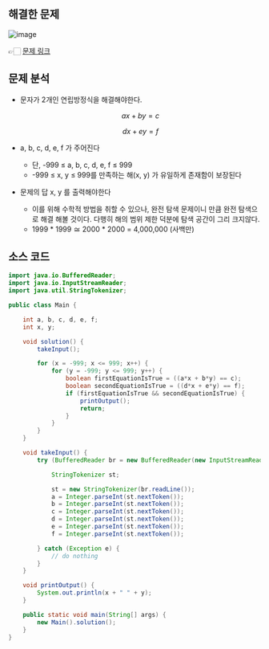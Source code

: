 ## 해결한 문제

![image](https://github.com/SeungYeop-Han/cotejunbi/assets/106862797/82dd6f2d-1482-4d41-9c6f-4c443cd79886)

👉🏻 [문제 링크](https://www.acmicpc.net/problem/19532)

## 문제 분석

- 문자가 2개인 연립방정식을 해결해야한다.
    
    $$
    ax + by = c
    $$

    $$
    dx + ey = f
    $$
    
- a, b, c, d, e, f 가 주어진다
    - 단, -999 ≤ a, b, c, d, e, f ≤ 999
    - -999 ≤ x, y ≤ 999를 만족하는 해(x, y) 가 유일하게 존재함이 보장된다
    
- 문제의 답 x, y 를 출력해야한다
    - 이를 위해 수학적 방법을 취할 수 있으나, 완전 탐색 문제이니 만큼 완전 탐색으로 해결 해볼 것이다. 다행히 해의 범위 제한 덕분에 탐색 공간이 그리 크지않다.
    - 1999 * 1999 ≅ 2000 * 2000 = 4,000,000 (사백만)

## 소스 코드

```java
import java.io.BufferedReader;
import java.io.InputStreamReader;
import java.util.StringTokenizer;

public class Main {

    int a, b, c, d, e, f;
    int x, y;

    void solution() {
        takeInput();

        for (x = -999; x <= 999; x++) {
            for (y = -999; y <= 999; y++) {
                boolean firstEquationIsTrue = ((a*x + b*y) == c);
                boolean secondEquationIsTrue = ((d*x + e*y) == f);
                if (firstEquationIsTrue && secondEquationIsTrue) {
                    printOutput();
                    return;
                }
            }
        }
    }

    void takeInput() {
        try (BufferedReader br = new BufferedReader(new InputStreamReader(System.in))) {

            StringTokenizer st;

            st = new StringTokenizer(br.readLine());
            a = Integer.parseInt(st.nextToken());
            b = Integer.parseInt(st.nextToken());
            c = Integer.parseInt(st.nextToken());
            d = Integer.parseInt(st.nextToken());
            e = Integer.parseInt(st.nextToken());
            f = Integer.parseInt(st.nextToken());

        } catch (Exception e) {
            // do nothing
        }
    }

    void printOutput() {
        System.out.println(x + " " + y);
    }

    public static void main(String[] args) {
        new Main().solution();
    }
}
```
